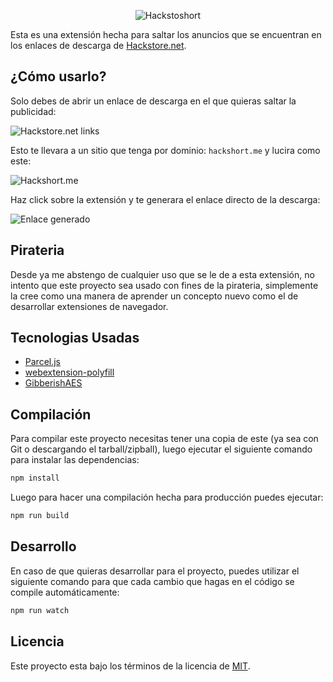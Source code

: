 <p align="center">
    <img
        alt="Hackstoshort"
        src="https://raw.githubusercontent.com/yonaikerlol/hackstoshort/master/docs/logo.png"
    />
</p>

Esta es una extensión hecha para saltar los anuncios que se encuentran en los enlaces de descarga de [Hackstore.net](https://hackstore.net).

## ¿Cómo usarlo?

Solo debes de abrir un enlace de descarga en el que quieras saltar la publicidad:

![Hackstore.net links](https://raw.githubusercontent.com/yonaikerlol/hackstoshort/master/docs/hackstore.net-links.png)

Esto te llevara a un sitio que tenga por dominio: `hackshort.me` y lucira como este:

![Hackshort.me](https://raw.githubusercontent.com/yonaikerlol/hackstoshort/master/docs/hackshort.me.png)

Haz click sobre la extensión y te generara el enlace directo de la descarga:

![Enlace generado](https://raw.githubusercontent.com/yonaikerlol/hackstoshort/master/docs/link-generated.png)

## Pirateria

Desde ya me abstengo de cualquier uso que se le de a esta extensión, no intento que este proyecto sea usado con fines de la pirateria, simplemente la cree como una manera de aprender un concepto nuevo como el de desarrollar extensiones de navegador.

## Tecnologias Usadas

-   [Parcel.js](https://parceljs.org/)
-   [webextension-polyfill](https://github.com/mozilla/webextension-polyfill)
-   [GibberishAES](https://github.com/mdp/gibberish-aes)

## Compilación

Para compilar este proyecto necesitas tener una copia de este (ya sea con Git o descargando el tarball/zipball), luego ejecutar el siguiente comando para instalar las dependencias:

```bash
npm install
```

Luego para hacer una compilación hecha para producción puedes ejecutar:

```bash
npm run build
```

## Desarrollo

En caso de que quieras desarrollar para el proyecto, puedes utilizar el siguiente comando para que cada cambio que hagas en el código se compile automáticamente:

```bash
npm run watch
```

## Licencia

Este proyecto esta bajo los términos de la licencia de [MIT](https://github.com/yonaikerlol/hackstoshort/blob/master/LICENSE).
